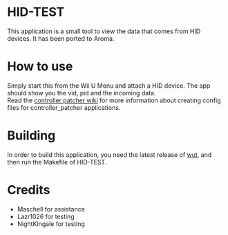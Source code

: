 # HID-TEST
This application is a small tool to view the data that comes from HID devices. It has been ported to Aroma.

# How to use

Simply start this from the Wii U Menu  and attach a HID device.
The app should show you the vid, pid and the incoming data.  
Read the [controller patcher wiki](https://github.com/Maschell/controller_patcher/wiki/) for more information about creating config files for controller_patcher applications.

# Building
In order to build this application, you need the latest release of [wut](https://github.com/devkitPro/wut), and then run the Makefile of HID-TEST.

# Credits
- Maschell for assistance
- Lazr1026 for testing
- NightKingale for testing

